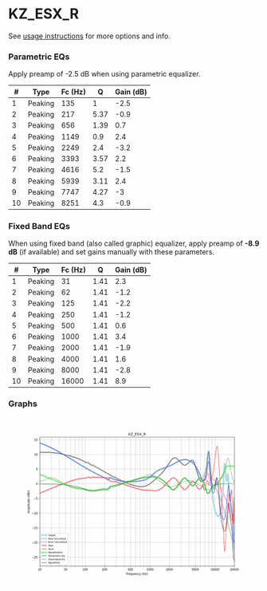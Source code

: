 # KZ_ESX_R
See [usage instructions](https://github.com/jaakkopasanen/AutoEq#usage) for more options and info.

### Parametric EQs
Apply preamp of -2.5 dB when using parametric equalizer.

|   # | Type    |   Fc (Hz) |    Q |   Gain (dB) |
|-----|---------|-----------|------|-------------|
|   1 | Peaking |       135 | 1    |        -2.5 |
|   2 | Peaking |       217 | 5.37 |        -0.9 |
|   3 | Peaking |       656 | 1.39 |         0.7 |
|   4 | Peaking |      1149 | 0.9  |         2.4 |
|   5 | Peaking |      2249 | 2.4  |        -3.2 |
|   6 | Peaking |      3393 | 3.57 |         2.2 |
|   7 | Peaking |      4616 | 5.2  |        -1.5 |
|   8 | Peaking |      5939 | 3.11 |         2.4 |
|   9 | Peaking |      7747 | 4.27 |        -3   |
|  10 | Peaking |      8251 | 4.3  |        -0.9 |

### Fixed Band EQs
When using fixed band (also called graphic) equalizer, apply preamp of **-8.9 dB** (if available) and set gains manually with these parameters.

|   # | Type    |   Fc (Hz) |    Q |   Gain (dB) |
|-----|---------|-----------|------|-------------|
|   1 | Peaking |        31 | 1.41 |         2.3 |
|   2 | Peaking |        62 | 1.41 |        -1.2 |
|   3 | Peaking |       125 | 1.41 |        -2.2 |
|   4 | Peaking |       250 | 1.41 |        -1.2 |
|   5 | Peaking |       500 | 1.41 |         0.6 |
|   6 | Peaking |      1000 | 1.41 |         3.4 |
|   7 | Peaking |      2000 | 1.41 |        -1.9 |
|   8 | Peaking |      4000 | 1.41 |         1.6 |
|   9 | Peaking |      8000 | 1.41 |        -2.8 |
|  10 | Peaking |     16000 | 1.41 |         8.9 |

### Graphs
![](./KZ_ESX_R.png)
